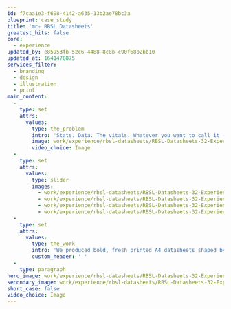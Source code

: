 ```yaml
---
id: f7caa1e3-f698-4142-a635-13b2ae78bc3a
blueprint: case_study
title: 'mc- RBSL Datasheets'
greatest_hits: false
core:
  - experience
updated_by: e85953fb-52c6-4488-8c8b-c90f68b2bb10
updated_at: 1641470875
services_filter:
  - branding
  - design
  - illustration
  - print
main_content:
  -
    type: set
    attrs:
      values:
        type: the_problem
        intro: 'Stats. Data. The vitals. Whatever you want to call it - sometimes you have to show it off simply. So when the joint venture between Rheinmetall and BAE Systems Land needed product sheets for their range of impressive vehicles, they knew exactly who to call. Not only did we create the RBSL brand, but we knew their products inside out too. '
        image: work/experience/rbsl-datasheets/RBSL-Datasheets-32-Experience-Large-927x522.jpg
        video_choice: Image
  -
    type: set
    attrs:
      values:
        type: slider
        images:
          - work/experience/rbsl-datasheets/RBSL-Datasheets-32-Experience-Small-740x416.25-1.jpg
          - work/experience/rbsl-datasheets/RBSL-Datasheets-32-Experience-Small-740x416.25-2.jpg
          - work/experience/rbsl-datasheets/RBSL-Datasheets-32-Experience-Small-740x416.25-3.jpg
          - work/experience/rbsl-datasheets/RBSL-Datasheets-32-Experience-Small-740x416.25-4.jpg
  -
    type: set
    attrs:
      values:
        type: the_work
        intro: 'We produced bold, fresh printed A4 datasheets shaped by the newly-formed company’s branding. Combining photography with bespoke illustrations, infographics and tables, this project was both turned around quickly and met with glowing feedback. '
        custom_header: ' '
  -
    type: paragraph
hero_image: work/experience/rbsl-datasheets/RBSL-Datasheets-32-Experience-Full-Image-1360x768.5.jpg
secondary_image: work/experience/rbsl-datasheets/RBSL-Datasheets-32-Experience-Secondary-Image-896x597.jpg
short_case: false
video_choice: Image
---
```


